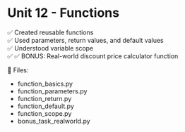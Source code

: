 # Unit 12 - Functions

✅ Created reusable functions  
✅ Used parameters, return values, and default values  
✅ Understood variable scope  
✅ ✅ BONUS: Real-world discount price calculator function

📁 Files:
- function_basics.py
- function_parameters.py
- function_return.py
- function_default.py
- function_scope.py
- bonus_task_realworld.py
